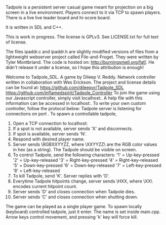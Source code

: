 Tadpole is a persistent server casual game meant for projection on a big screen in a live environment. Players connect to it via TCP to spawn players. There is a live live leader board and hi-score board.

It is written in SDL and C++.

This is work in progress.
The license is GPLv3. See LICENSE.txt for full text of license.


The files ipaddr.c and ipaddr.h are slightly modified versions of
files from a lightweight webserver project called
File-and-Froget. They were written by Tyler Montbriand. The code is
hosted on: http://burningsmell.org/faf/. He didn't release it under a
license, so I hope this attribution is enough!



Welcome to Tadpole_SDL.
A game by Dileep V. Reddy.
Network controller written in collaboration with Wes Erickson.
The project and license details can be found at:
https://github.com/dileepvr/Tadpole_SDL
https://github.com/inflamedspirit/Tadpole_Controller
To join the game using our Javascript controller, simply visit localhost:<JAVAPORT>.
A help file with this information can be accessed in localhost:<HELPPORT>.
To write your own custom controller, follow the protocol below:
Tadpole server is listening for connections on port <PORT>.
To spawn a controllable tadpole,
1. Open a TCP connection to localhost:<PORT>
2. If a spot is not available, server sends 'X' and disconnects.
3. If spot is available, server sends 'N'.
4. Respond with desired player name.
5. Server sends \RGBXXYYZZ\, where \XXYYZZ\ are the RGB color values in hex (as a string). The Tadpole should be visible on screen.
6. To control Tadpole, send the following characters:
'1' = Up-key-pressed
'2' = Up-key-released
'3' = Right-key-pressed
'4' = Right-key-released
'5' = Down-key-pressed
'6' = Down-key-released
'7' = Left-key-pressed
'8' = Left-key-released
7. To kill Tadpole, send 'K'. Server replies with 'D'.
8. Everytime Tadpole hitpoints change, server sends \HXX\, where \XX\ encodes current hitpoint count.
9. Server sends 'D' and closes connection when Tadpole dies.
10. Server sends 'C' and closes connection when shutting down.

The game can be played as a single player game. To spawn locally (keyboard) controlled tadpole, just it enter. The name is set inside main.cpp. Arrow keys control movement, and pressing 'k' key will force kill.
